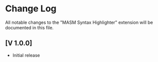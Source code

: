 # Change Log

All notable changes to the "MASM Syntax Highlighter" extension will be documented in this file.

## [V 1.0.0]

- Initial release
